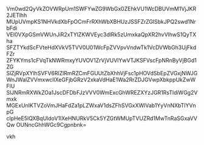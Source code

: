 Vm0wd2QyVkZOVWRpUm1SWFYwZG9WbGx0ZEhkVU1WcDBUVmM1VjJKR2JETlhh
MUpUVmpKS1NHVkdXbFpOCmFrRXhWbXBHUzJSSFZrZGlSbkJPQ2swd1NrbFdi
VEI0VXpGSmVWUnJiR2xTYlZKWVEyc3dlRk5zUmxkaQpXR2hvVlhwS1QyTXha
SFZTYkdScFVteHdXVkV5TVV0U01WcFpZVVpvVndwTk1VcDVWbGh3UjFkdFZr
ZFYKYms1cFVqTkNWRmxyYUVOV1ZrVjVUVlYwVTJKSFVscFpNRnByVjBGd1ZG
SlZjRVpXYlhSVFV6RlZlRmRZCmFGUUtZbXhhVjFsc1pHOVdSbEpZVGxjNWJG
WnJWalZVVmxwcllXeGFjbGRzV2xkaVdHaE1Wa2RrZDJGVwpXbkppUkZwWFlU
SlJNRmRXWkZOa1JscDFDbFJzVVV0WmExcGhWREZXYzJGR1RsTldiWGg2Vmxk
MGExUnIKTVZoVmJHaFdZa1pLZWxaV1dsZFhSVGxXWlVab1YyVnNXbTlYVnpG
clpHeE5lQXBqUldoV1lXeHNURkV5Ck5YZGtWMUpTVUZRd1MwTnRaSGxaVVQw
OUNncGhhWGc9Cgpnbnk=

vkh